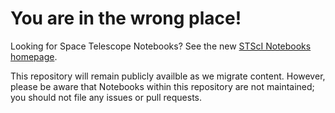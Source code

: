 # You are in the wrong place!
Looking for Space Telescope Notebooks? See the new [STScI Notebooks homepage](https://spacetelescope.github.io/notebook-infrastructure/).

This repository will remain publicly availble as we migrate content. However, please be aware that Notebooks within this repository are not maintained; you should not file any issues or pull requests.
